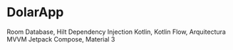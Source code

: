 # DolarApp
 
Room Database, Hilt Dependency Injection
Kotlin, Kotlin Flow, Arquitectura MVVM
Jetpack Compose, Material 3
